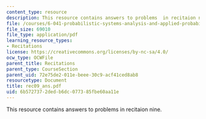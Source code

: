 ```yaml
---
content_type: resource
description: This resource contains answers to problems  in recitaion nine.
file: /courses/6-041-probabilistic-systems-analysis-and-applied-probability-spring-2006/6b5727372dedb6dc077385fbe60aa11e_rec09_ans.pdf
file_size: 69010
file_type: application/pdf
learning_resource_types:
- Recitations
license: https://creativecommons.org/licenses/by-nc-sa/4.0/
ocw_type: OCWFile
parent_title: Recitations
parent_type: CourseSection
parent_uid: 72e75de2-011e-beee-30c9-acf41ced8ab8
resourcetype: Document
title: rec09_ans.pdf
uid: 6b572737-2ded-b6dc-0773-85fbe60aa11e
---
```

This resource contains answers to problems  in recitaion nine.